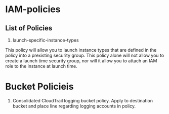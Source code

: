 # IAM-policies



## List of Policies

1. launch-specific-instance-types 

This policy will allow you to launch instance types that are defined in the policy into a prexisting security group. 
This policy alone will not allow you to create a launch time security group, nor will it allow you to attach an IAM role to the instance at launch time. 


# Bucket Policieis

1. Consolidated CloudTrail logging bucket policy. Apply to destination bucket and place line regarding logging accounts in policy. 
